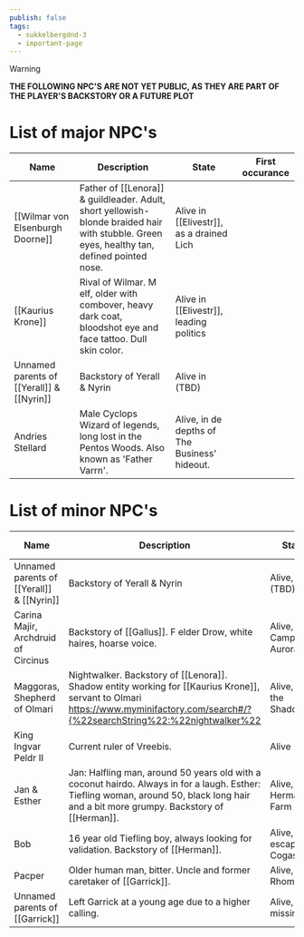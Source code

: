 ```yaml
---
publish: false
tags:
  - sukkelbergdnd-3
  - important-page
---
```

> [!warning]
> **THE FOLLOWING NPC'S ARE NOT YET PUBLIC, AS THEY ARE PART OF THE PLAYER'S BACKSTORY OR A FUTURE PLOT**
# List of major NPC's

| Name                                      | Description                                                                                                                                 | State                                         | First occurance |
| ----------------------------------------- | ------------------------------------------------------------------------------------------------------------------------------------------- | --------------------------------------------- | --------------- |
| [[Wilmar von Elsenburgh Doorne]]          | Father of [[Lenora]] & guildleader. Adult, short yellowish-blonde braided hair with stubble. Green eyes, healthy tan, defined pointed nose. | Alive in [[Elivestr]], as a drained Lich      |                 |
| [[Kaurius Krone]]                         | Rival of Wilmar. M elf, older with combover, heavy dark coat, bloodshot eye and face tattoo. Dull skin color.                               | Alive in [[Elivestr]], leading politics       |                 |
| Unnamed parents of [[Yerall]] & [[Nyrin]] | Backstory of Yerall & Nyrin                                                                                                                 | Alive in (TBD)                                |                 |
| Andries Stellard                          | Male Cyclops Wizard of legends, long lost in the Pentos Woods. Also known as 'Father Varrn'.                                                | Alive, in de depths of The Business' hideout. |                 |
# List of minor NPC's
| Name                                      | Description                                                                                                                                                                             | State                    | First occurance |
| ----------------------------------------- | --------------------------------------------------------------------------------------------------------------------------------------------------------------------------------------- | ------------------------ | --------------- |
| Unnamed parents of [[Yerall]] & [[Nyrin]] | Backstory of Yerall & Nyrin                                                                                                                                                             | Alive, in (TBD)          |                 |
| Carina Majir, Archdruid of Circinus       | Backstory of [[Gallus]]. F elder Drow, white haires, hoarse voice.                                                                                                                      | Alive, in Camp Aurora    |                 |
| Maggoras, Shepherd of Olmari              | Nightwalker. Backstory of [[Lenora]]. Shadow entity working for [[Kaurius Krone]], servant to Olmari<br>https://www.myminifactory.com/search#/?{%22searchString%22:%22nightwalker%22    | Alive, in the Shadowfell |                 |
| King Ingvar Peldr II                      | Current ruler of Vreebis.                                                                                                                                                               | Alive                    |                 |
| Jan & Esther                              | Jan: Halfling man, around 50 years old with a coconut hairdo. Always in for a laugh. Esther: Tiefling woman, around 50, black long hair and a bit more grumpy. Backstory of [[Herman]]. | Alive, at Herman's Farm  |                 |
| Bob                                       | 16 year old Tiefling boy, always looking for validation. Backstory of [[Herman]].                                                                                                       | Alive, escaping Cogastr? |                 |
| Pacper                                    | Older human man, bitter. Uncle and former caretaker of [[Garrick]].                                                                                                                     | Alive, in Rhomea         |                 |
| Unnamed parents of [[Garrick]]            | Left Garrick at a young age due to a higher calling.                                                                                                                                    | Alive, but missing       |                 |
